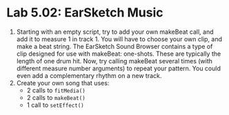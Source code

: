 # Lab 5.02: EarSketch Music 


1. Starting with an empty script, try to add your own makeBeat call, and add it to measure 1 in track 1. You will have to choose your own clip, and make a beat string. The EarSketch Sound Browser contains a type of clip designed for use with makeBeat: one-shots. These are typically the length of one drum hit. Now, try calling makeBeat several times (with different measure number arguments) to repeat your pattern. You could even add a complementary rhythm on a new track.
2. Create your own song that uses: 
	* 2 calls to `fitMedia()`
	* 2 calls to `makeBeat()`
	* 1 call to `setEffect()`
